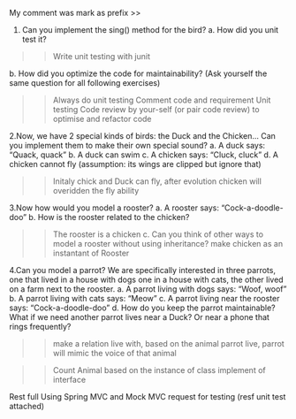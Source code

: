 My comment was mark as prefix >>

1. Can you implement the sing() method for the bird?
a. How did you unit test it?
>>Write unit testing with junit

b. How did you optimize the code for maintainability?
(Ask yourself the same question for all following exercises)
>>Always do unit testing
>>Comment code and requirement
>>Unit testing
>>Code review by your-self (or pair code review) to optimise and refactor code



2.Now, we have 2 special kinds of birds: the Duck and the Chicken... Can you
implement them to make their own special sound?
a. A duck says: “Quack, quack”
b. A duck can swim
c. A chicken says: “Cluck, cluck”
d. A chicken cannot fly (assumption: its wings are clipped but ignore that)
>>Initaly chick and Duck can fly, after evolution chicken will overidden the fly ability

3.Now how would you model a rooster?
a. A rooster says: “Cock-a-doodle-doo”
b. How is the rooster related to the chicken?
>>The rooster is a chicken
c. Can you think of other ways to model a rooster without using inheritance?
>>make chicken as an instantant of Rooster


4.Can you model a parrot? We are specifically interested in three parrots, one that
lived in a house with dogs one in a house with cats, the other lived on a farm next to
the rooster.
a. A parrot living with dogs says: “Woof, woof”
b. A parrot living with cats says: “Meow”
c. A parrot living near the rooster says: “Cock-a-doodle-doo”
d. How do you keep the parrot maintainable? What if we need another parrot
lives near a Duck? Or near a phone that rings frequently?
>>make a relation live with, based on the animal parrot live, parrot will mimic the voice of that animal


>>Count Animal based on the instance of  class implement of interface


Rest full
Using Spring MVC and Mock MVC request for testing (resf unit test attached)

